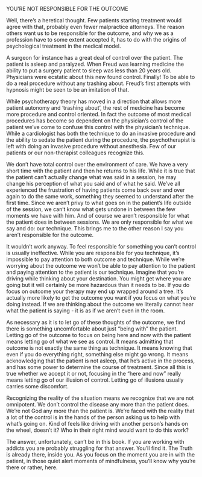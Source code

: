 YOU’RE NOT RESPONSIBLE FOR THE OUTCOME


Well, there’s a heretical thought. Few patients starting treatment would agree
with that, probably even fewer malpractice attorneys. The reason others want us to be responsible for the outcome, and why we as a profession have to some extent accepted it, has to do with the origins of psychological treatment in the medical model.

A surgeon for instance has a great deal of control over the patient. The patient
is asleep and paralyzed. When Freud was learning medicine the ability to put a surgery patient to sleep was less than 20 years old. Physicians were ecstatic about this new found control. Finally! To be able to do a real procedure without any trashing about. Freud’s first attempts with hypnosis might be seen to be an imitation of that.

While psychotherapy theory has moved in a direction that allows more patient
autonomy and ‘trashing about’, the rest of medicine has become more procedure and control oriented. In fact the outcome of most medical procedures has become so dependent on the physician’s control of the patient we’ve come to confuse this control with the physician’s technique. While a cardiologist has both the technique to do an invasive procedure and the ability to sedate the patient during the procedure, the psychotherapist is left with doing an invasive procedure without anesthesia. Few of our patients or our non-therapist
colleagues recognize this.

We don’t have total control over the environment of care. We have a very short
time with the patient and then he returns to his life. While it is true that the patient can’t actually change what was said in a session, he may change his perception of what you said and of what he said. We’ve all experienced the frustration of having patients come back over and over again to do the same work, something they seemed to understand after the first time. Since we aren’t privy to what goes on in the patient’s life outside of the session, we can’t know what gets undone in between the few moments we have with him. And of course we aren’t responsible for what the patient does in between sessions. We are only responsible for what we say and do: our technique. This brings me to the other reason I say you aren’t responsible for the outcome.

It wouldn’t work anyway. To feel responsible for something you can’t control is
usually ineffective. While you are responsible for you technique, it’s impossible to pay attention to both outcome and technique. While we’re worrying about the outcome we won’t be able to pay attention to the patient and paying attention to the patient is our technique. Imagine that you’re driving while thinking about your destination. You might get where you are going but it will certainly be more hazardous than it needs to be. If you do focus on outcome your therapy may end up wrapped around a tree. It’s actually more likely to get the outcome you want if you focus on what you’re doing instead. If we are thinking about the outcome we literally cannot hear what the patient is saying - it is as if we aren’t even in the room.

As necessary as it is to let go of these thoughts of the outcome, we find there
is something uncomfortable about just “being with” the patient. Letting go of the outcome to focus on being here and now with the patient means letting go of what we see as control. It means admitting that outcome is not exactly the same thing as technique. It means knowing that even if you do everything right, something else might go wrong. It means acknowledging that the patient is not asleep, that he’s active in the process, and has some power to determine the course of treatment. Since all this is true whether we accept it or not, focusing in the “here and now” really means letting go of our illusion of control. Letting go of illusions usually carries some discomfort.

Recognizing the reality of the situation means we recognize that we are not
omnipotent. We don’t control the disease any more than the patient does. We’re not God any more than the patient is. We’re faced with the reality that a lot of the control is in the hands of the person asking us to help with what’s going on. Kind of feels like driving with another person’s hands on the wheel, doesn’t it? Who in their right mind would want to do this work?

The answer, unfortunately, can’t be in this book. If you are working with addicts you are probably struggling for that answer. You’ll find it. The Truth is already there, inside you. As you focus on the moment you are in with the patient, in those quiet alert moments of mindfulness, you’ll know why you’re there or rather, here.
